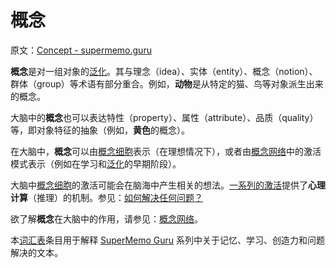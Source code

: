 # 概念

原文：[Concept - supermemo.guru](https://supermemo.guru/wiki/Concept)

**概念**是对一组对象的[泛化](https://supermemo.guru/wiki/Generalization)。其与理念（idea）、实体（entity）、概念（notion）、群体（group）等术语有部分重合。例如，**动物**是从特定的猫、鸟等对象派生出来的概念。

大脑中的**概念**也可以表达特性（property）、属性（attribute）、品质（quality）等，即对象特征的抽象（例如，**黄色**的概念）。

在大脑中，**概念**可以由[概念细胞](https://supermemo.guru/wiki/Concept_cell)表示（在理想情况下），或者由[概念网络](https://supermemo.guru/wiki/Concept_network)中的激活模式表示（例如在学习和[泛化](https://supermemo.guru/wiki/Generalization)的早期阶段）。

大脑中[概念细胞](https://supermemo.guru/wiki/Concept_cell)的激活可能会在脑海中产生相关的想法。[一系列的激活](https://supermemo.guru/wiki/Spreading_activation)提供了**心理计算**（推理）的机制。参见：[如何解决任何问题？](https://supermemo.guru/wiki/How_to_solve_any_problem%3F)

欲了解**概念**在大脑中的作用，请参见：[概念网络](https://supermemo.guru/wiki/Concept_network)。

本[词汇表](https://supermemo.guru/wiki/Glossary)条目用于解释 [SuperMemo Guru](https://supermemo.guru/wiki/SuperMemo_Guru) 系列中关于记忆、学习、创造力和问题解决的文本。